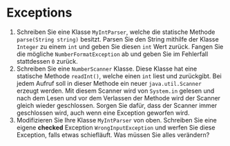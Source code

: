 # Exceptions
1. Schreiben Sie eine Klasse `MyIntParser`, welche die statische Methode `parse(String string)` besitzt. Parsen Sie den String mithilfe der Klasse `Integer` zu einem `int` und geben Sie diesen `int` Wert zurück. Fangen Sie die mögliche `NumberFormatException` ab und geben Sie im Fehlerfall stattdessen `0` zurück.
2. Schreiben Sie eine `NumberScanner` Klasse. Diese Klasse hat eine statische Methode `readInt()`, welche einen `int` liest und zurückgibt. Bei jedem Aufruf soll in dieser Methode ein neuer `java.util.Scanner` erzeugt werden. Mit diesem Scanner wird von `System.in` gelesen und nach dem Lesen und vor dem Verlassen der Methode wird der Scanner gleich wieder geschlossen. Sorgen Sie dafür, dass der Scanner immer geschlossen wird, auch wenn eine Exception geworfen wird.
3. Modifizieren Sie Ihre Klasse `MyIntParser` von oben. Schreiben Sie eine eigene **checked** Exception `WrongInputException` und werfen Sie diese Exception, falls etwas schiefläuft. Was müssen Sie alles verändern?